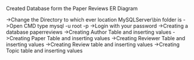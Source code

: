 Created Database form the Paper Reviews ER Diagram

->Change the Directory to which ever location MySQLServer\bin folder is 
->Open CMD type mysql -u root -p
->Login with your password 
->Creating a database paperreviews
->Creating Author Table and inserting values
->Creating Paper Table and inserting values 
->Creating Reviewer Table and inserting values
->Creating Review table and inserting values
->Creating Topic table and inserting values

